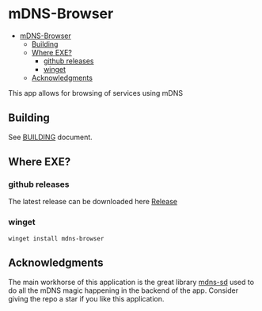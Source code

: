 # mDNS-Browser

<!--toc:start-->

- [mDNS-Browser](#mdns-browser)
  - [Building](#building)
  - [Where EXE?](#where-exe)
    - [github releases](#github-releases)
    - [winget](#winget)
  - [Acknowledgments](#acknowledgments)
  <!--toc:end-->

This app allows for browsing of services using mDNS

## Building

See [BUILDING](BUILDING.md) document.

## Where EXE?

### github releases

The latest release can be downloaded here [Release](https://github.com/hrzlgnm/mdns-browser/releases/latest)

### winget

```console
winget install mdns-browser
```

## Acknowledgments

The main workhorse of this application is the great library [mdns-sd](https://github.com/keepsimple1/mdns-sd) used to do all the mDNS magic happening in the backend of the app.
Consider giving the repo a star if you like this application.
